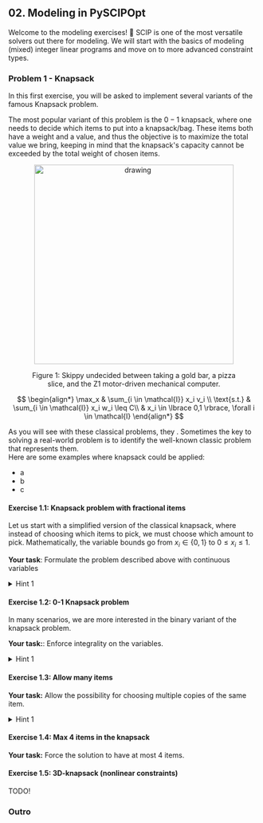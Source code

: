 ## 02. Modeling in PySCIPOpt

Welcome to the modeling exercises! 🚀 SCIP is one of the most versatile solvers out there for modeling. 
We will start with the basics of modeling (mixed) integer linear programs and move on to more advanced constraint types.

### Problem 1 - Knapsack 

In this first exercise, you will be asked to implement several variants of the famous Knapsack problem.

The most popular variant of this problem is the $0-1$ knapsack, where one needs to decide which items to put into a knapsack/bag.
These items both have a weight and a value, and thus the objective is to maximize the total value we bring, keeping in mind
that the knapsack's capacity cannot be exceeded by the total weight of chosen items.

<figure>
<p align="center">
<img src="../Media/skippy_knapsack.png" alt="drawing" width="400"/>
<figcaption align="center">Figure 1: Skippy undecided between taking a gold bar, a pizza slice, and the Z1 motor-driven mechanical computer.</figcaption>
</p>
</figure>

$$
\begin{align*}
\max_x      & \sum_{i \in \mathcal{I}} x_i v_i \\
\text{s.t.} & \sum_{i \in \mathcal{I}} x_i w_i \leq C\\
            & x_i \in \lbrace 0,1 \rbrace, \forall i \in \mathcal{I} 
\end{align*}
$$

As you will see with these classical problems, they . 
Sometimes the key to solving a real-world problem is to identify the well-known classic problem that represents them.  
Here are some examples where knapsack could be applied:
- a
- b
- c

#### Exercise 1.1: Knapsack problem with fractional items
Let us start with a simplified version of the classical knapsack, where instead of choosing which items to pick, we must choose which amount to pick.
Mathematically, the variable bounds go from $x_i \in \lbrace 0,1 \rbrace$ to $0 \leq x_i \leq 1$.

**Your task**: Formulate the problem described above with continuous variables 

<details>
    <summary>Hint 1</summary>
    The variable bounds can be set during variable creation with the options <code>lb</code> and <code>ub</code>, for lower bound and upper bound, respectively.
</details>

#### Exercise 1.2: 0-1 Knapsack problem
In many scenarios, we are more interested in the binary variant of the knapsack problem.

**Your task:**: Enforce integrality on the variables.

<details>
    <summary>Hint 1</summary>
    You can set the variable type during variable creation with the <code>vtype</code> option.
</details>

#### Exercise 1.3: Allow many items
**Your task:** Allow the possibility for choosing multiple copies of the same item.

<details>
    <summary>Hint 1</summary>
    Instead of the variables being binary, they can just be integer.
</details>

#### Exercise 1.4: Max 4 items in the knapsack
**Your task:** Force the solution to have at most 4 items.

#### Exercise 1.5: 3D-knapsack (nonlinear constraints)
TODO!

<!-- 
### Problem 2 - Bin-packing

# TODO
!!!! Copied from scipack !!!!

We first present the so-called "compact" formulation of the bin packing problem.
> The compactness comes from the fact the number of variables and constraints is polynomial in the number of items.

In this formulation, we have $x_{ij}$ variables that are equal to 1 if item i is packed into bin j and 0 otherwise. We also have a set of constraints that ensure that each item is packed into exactly one bin and that the total size of the items in each bin does not exceed the bin capacity. Additionally, we have a set of variables used to compute the objective value, $y_j$ that are equal to 1 if bin j is used and 0 otherwise. The objective is to minimize the number of bins used. For simplicity, we will assume that the bins have identical capacities.

The compact formulation is as follows:

$$
\begin{align*}
\text{minimize} & \quad \sum_{j=1}^{n} y_j \\
\text{subject to} & \quad \sum_{j=1}^{n} x_{ij} = 1, \quad \forall i \in \lbrace1, \ldots, m\rbrace \\
& \quad \sum_{i=1}^{m} s_i x_{ij} \leq Cy_j, \quad \forall j \in \lbrace1, \ldots, n\rbrace \\
& \quad x_{ij} \in \lbrace0, 1\rbrace, \quad \forall i \in \lbrace1, \ldots, m\rbrace, j \in \lbrace1, \ldots, n\rbrace \\
& \quad y_j \in \lbrace0, 1\rbrace, \quad \forall j \in \lbrace1, \ldots, n\rbrace
\end{align*}
$$

 -->


### Outro

